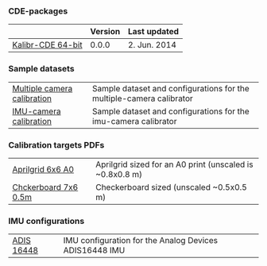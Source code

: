 ### CDE-packages

|  | Version | Last updated |
|:--|:--|:--|
| [Kalibr-CDE 64-bit](http://link/) | 0.0.0  | 2. Jun. 2014 | 

### Sample datasets

| | |   
|:--|:--|
| [Multiple camera calibration](http://link/) | Sample dataset and configurations for the multiple-camera calibrator |
| [IMU-camera calibration](http://link/) | Sample dataset and configurations for the imu-camera calibrator |

### Calibration targets PDFs

| | |   
|:--|:--|
| [Aprilgrid 6x6 A0](http://link/) | Aprilgrid sized for an A0 print (unscaled is ~0.8x0.8 m) |
| [Chckerboard 7x6 0.5m](http://link/) | Checkerboard sized (unscaled ~0.5x0.5 m) |

### IMU configurations

| | |   
|:--|:--|
| [ADIS 16448](http://link/) | IMU configuration for the  Analog Devices ADIS16448 IMU |
